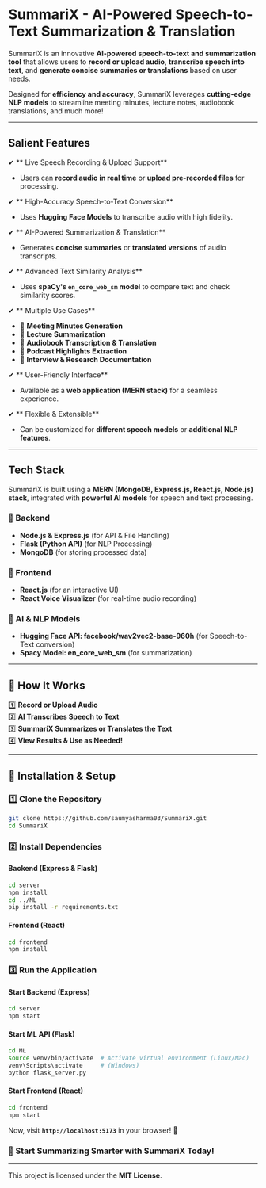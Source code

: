 # SummariX - AI-Powered Speech-to-Text Summarization & Translation

SummariX is an innovative **AI-powered speech-to-text and summarization tool** that allows users to **record or upload audio**, **transcribe speech into text**, and **generate concise summaries or translations** based on user needs.

Designed for **efficiency and accuracy**, SummariX leverages **cutting-edge NLP models** to streamline meeting minutes, lecture notes, audiobook translations, and much more!

---

## **Salient Features**
✔ ** Live Speech Recording & Upload Support**  
   - Users can **record audio in real time** or **upload pre-recorded files** for processing.  

✔ ** High-Accuracy Speech-to-Text Conversion**  
   - Uses **Hugging Face Models** to transcribe audio with high fidelity.  

✔ ** AI-Powered Summarization & Translation**  
   - Generates **concise summaries** or **translated versions** of audio transcripts.  

✔ ** Advanced Text Similarity Analysis**  
   - Uses **spaCy's `en_core_web_sm` model** to compare text and check similarity scores.  

✔ ** Multiple Use Cases**  
   - 📌 **Meeting Minutes Generation**  
   - 📌 **Lecture Summarization**  
   - 📌 **Audiobook Transcription & Translation**  
   - 📌 **Podcast Highlights Extraction**  
   - 📌 **Interview & Research Documentation**  

✔ ** User-Friendly Interface**  
   - Available as a **web application (MERN stack)** for a seamless experience.  

✔ ** Flexible & Extensible**  
   - Can be customized for **different speech models** or **additional NLP features**.  

---

##  **Tech Stack**
SummariX is built using a **MERN (MongoDB, Express.js, React.js, Node.js) stack**, integrated with **powerful AI models** for speech and text processing.

### **📌 Backend**
- **Node.js & Express.js** (for API & File Handling)
- **Flask (Python API)** (for NLP Processing)
- **MongoDB** (for storing processed data)

### **📌 Frontend**
- **React.js** (for an interactive UI)
- **React Voice Visualizer** (for real-time audio recording)

### **📌 AI & NLP Models**
- **Hugging Face API: facebook/wav2vec2-base-960h** (for Speech-to-Text conversion)
- **Spacy Model: en_core_web_sm** (for summarization)
---

## 🎯 **How It Works**
1️⃣ **Record or Upload Audio**  
2️⃣ **AI Transcribes Speech to Text**  
3️⃣ **SummariX Summarizes or Translates the Text**  
4️⃣ **View Results & Use as Needed!**  

---

## 🚀 **Installation & Setup**
### **1️⃣ Clone the Repository**
```bash
git clone https://github.com/saumyasharma03/SummariX.git
cd SummariX
```

### **2️⃣ Install Dependencies**
#### **Backend (Express & Flask)**
```bash
cd server
npm install
cd ../ML
pip install -r requirements.txt
```

#### **Frontend (React)**
```bash
cd frontend
npm install
```

### **3️⃣ Run the Application**
#### **Start Backend (Express)**
```bash
cd server
npm start
```

#### **Start ML API (Flask)**
```bash
cd ML
source venv/bin/activate  # Activate virtual environment (Linux/Mac)
venv\Scripts\activate     # (Windows)
python flask_server.py
```

#### **Start Frontend (React)**
```bash
cd frontend
npm start
```

Now, visit **`http://localhost:5173`** in your browser! 🎉  

### **🚀 Start Summarizing Smarter with SummariX Today!**
---
This project is licensed under the **MIT License**.

